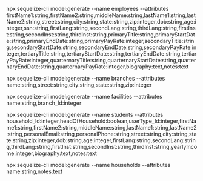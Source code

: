 npx sequelize-cli model:generate --name employees --attributes firstName1:string,firstName2:string,middleName:string,lastName1:string,lastName2:string,street:string,city:string,state:string,zip:integer,dob:string,age:integer,ssn:string,firstLang:string,secondLang:string,thirdLang:string,firstInst:string,secondInst:string,thirdInst:string,primaryTitle:string,primaryStartDate:string,primaryEndDate:string,primaryPayRate:integer,secondaryTitle:string,secondaryStartDate:string,secondaryEndDate:string,secondaryPayRate:integer,tertiaryTitle:string,tertiaryStartDate:string,tertiaryEndDate:string,tertiaryPayRate:integer,quarternaryTitle:string,quarternaryStartDate:string,quarternaryEndDate:string,quarternaryPayRate:integer,biography:text,notes:text

npx sequelize-cli model:generate --name branches --attributes name:string,street:string,city:string,state:string,zip:integer

npx sequelize-cli model:generate --name facilities --attributes name:string,branch_Id:integer

npx sequelize-cli model:generate --name students --attributes household_Id:integer,headOfHousehold:boolean,userType_Id:integer,firstName1:string,firstName2:string,middleName:string,lastName1:string,lastName2:string,personalEmail:string,personalPhone:string,street:string,city:string,state:string,zip:integer,dob:string,age:integer,firstLang:string,secondLang:string,thirdLang:string,firstInst:string,secondInst:string,thirdInst:string,yearlyIncome:integer,biography:text,notes:text

npx sequelize-cli model:generate --name households --attributes name:string,notes:text
